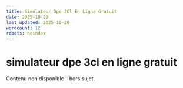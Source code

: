 ```yaml
---
title: Simulateur Dpe 3Cl En Ligne Gratuit
date: 2025-10-20
last_updated: 2025-10-20
wordcount: 12
robots: noindex
---
```


# simulateur dpe 3cl en ligne gratuit

Contenu non disponible – hors sujet.
